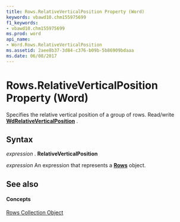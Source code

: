```yaml
---
title: Rows.RelativeVerticalPosition Property (Word)
keywords: vbawd10.chm155975699
f1_keywords:
- vbawd10.chm155975699
ms.prod: word
api_name:
- Word.Rows.RelativeVerticalPosition
ms.assetid: 2aee8b37-3d84-c376-b09b-5b86909bdaaa
ms.date: 06/08/2017
---
```



# Rows.RelativeVerticalPosition Property (Word)

Specifies the relative vertical position of a group of rows. Read/write **[WdRelativeVerticalPosition](wdrelativeverticalposition-enumeration-word.md)** .


## Syntax

 _expression_ . **RelativeVerticalPosition**

 _expression_ An expression that represents a **[Rows](rows-object-word.md)** object.


## See also


#### Concepts


[Rows Collection Object](rows-object-word.md)


